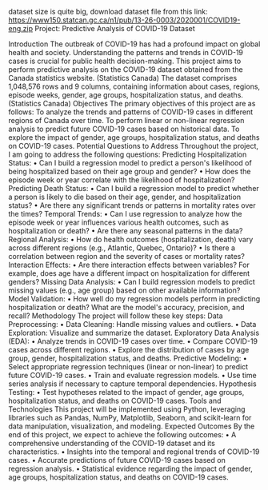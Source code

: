 dataset size is quite big, download dataset file from this link: https://www150.statcan.gc.ca/n1/pub/13-26-0003/2020001/COVID19-eng.zip
Project: Predictive Analysis of COVID-19 Dataset

Introduction The outbreak of COVID-19 has had a profound impact on global health and society. Understanding the patterns and trends in COVID-19 cases is crucial for public health decision-making. This project aims to perform predictive analysis on the COVID-19 dataset obtained from the Canada statistics website. (Statistics Canada) The dataset comprises 1,048,576 rows and 9 columns, containing information about cases, regions, episode weeks, gender, age groups, hospitalization status, and deaths. (Statistics Canada)
Objectives The primary objectives of this project are as follows:
To analyze the trends and patterns of COVID-19 cases in different regions of Canada over time.
To perform linear or non-linear regression analysis to predict future COVID-19 cases based on historical data.
To explore the impact of gender, age groups, hospitalization status, and deaths on COVID-19 cases.
Potential Questions to Address Throughout the project, I am going to address the following questions:
Predicting Hospitalization Status: • Can I build a regression model to predict a person's likelihood of being hospitalized based on their age group and gender? • How does the episode week or year correlate with the likelihood of hospitalization?
Predicting Death Status: • Can I build a regression model to predict whether a person is likely to die based on their age, gender, and hospitalization status? • Are there any significant trends or patterns in mortality rates over the times?
Temporal Trends: • Can I use regression to analyze how the episode week or year influences various health outcomes, such as hospitalization or death? • Are there any seasonal patterns in the data?
Regional Analysis: • How do health outcomes (hospitalization, death) vary across different regions (e.g., Atlantic, Quebec, Ontario)? • Is there a correlation between region and the severity of cases or mortality rates?
Interaction Effects: • Are there interaction effects between variables? For example, does age have a different impact on hospitalization for different genders?
Missing Data Analysis: • Can I build regression models to predict missing values (e.g., age group) based on other available information?
Model Validation: • How well do my regression models perform in predicting hospitalization or death? What are the model's accuracy, precision, and recall?
Methodology The project will follow these key steps:
Data Preprocessing: • Data Cleaning: Handle missing values and outliers. • Data Exploration: Visualize and summarize the dataset.
Exploratory Data Analysis (EDA): • Analyze trends in COVID-19 cases over time. • Compare COVID-19 cases across different regions. • Explore the distribution of cases by age group, gender, hospitalization status, and deaths.
Predictive Modeling: • Select appropriate regression techniques (linear or non-linear) to predict future COVID-19 cases. • Train and evaluate regression models. • Use time series analysis if necessary to capture temporal dependencies.
Hypothesis Testing: • Test hypotheses related to the impact of gender, age groups, hospitalization status, and deaths on COVID-19 cases.
Tools and Technologies This project will be implemented using Python, leveraging libraries such as Pandas, NumPy, Matplotlib, Seaborn, and scikit-learn for data manipulation, visualization, and modeling.
Expected Outcomes By the end of this project, we expect to achieve the following outcomes: • A comprehensive understanding of the COVID-19 dataset and its characteristics. • Insights into the temporal and regional trends of COVID-19 cases. • Accurate predictions of future COVID-19 cases based on regression analysis. • Statistical evidence regarding the impact of gender, age groups, hospitalization status, and deaths on COVID-19 cases.

